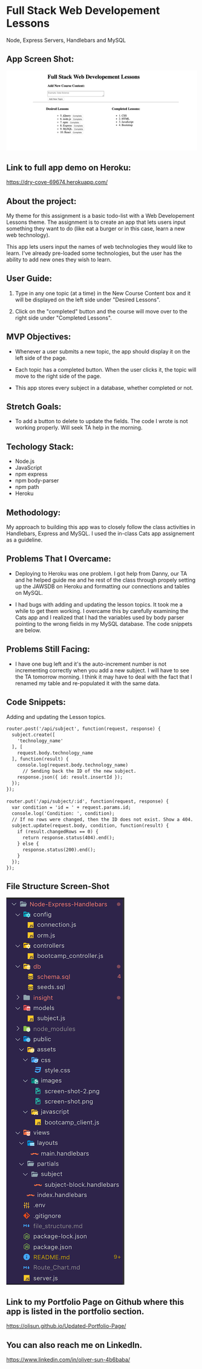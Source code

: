 # Full Stack Web Developement Lessons
Node, Express Servers, Handlebars and MySQL

## App Screen Shot:
![](public/assets/images/screen-shot.png)


## Link to full app demo on Heroku:
https://dry-cove-69674.herokuapp.com/

## About the project:

My theme for this assignment is a basic todo-list with a Web Developement Lessons theme. The assignment is to create an app that lets users input something they want to do (like eat a burger or in this case, learn a new web technology). 

This app lets users input the names of web technologies they would like to learn. I've already pre-loaded some technologies, but the user has the ability to add new ones they wish to learn.

## User Guide:

1. Type in any one topic (at a time) in the New Course Content box and it will be displayed on the left side under "Desired Lessons".
  
2. Click on the "completed" button and the course will move over to the right side under "Completed Lessons".

## MVP Objectives:

 * Whenever a user submits a new topic, the app should display it on the left side of the page.

 * Each topic has a completed button. When the user clicks it, the topic will move to the right side of the page.

 * This app stores every subject in a database, whether completed or not.

## Stretch Goals:

* To add a button to delete to update the fields. The code I wrote is not working properly. Will seek TA help in the morning.

  
## Techology Stack:
  * Node.js
  * JavaScript
  * npm express
  * npm body-parser
  * npm path
  * Heroku

## Methodology:

My approach to building this app was to closely follow the class activities in Handlebars, Express and MySQL. I used the in-class Cats app assignement as a guideline.

## Problems That I Overcame:

 * Deploying to Heroku was one problem. I got help from Danny, our TA and he helped guide me and he rest of the class through propely setting up the JAWSDB on Heroku and formatting our connections and tables on MySQL.

 * I had bugs with adding and updating the lesson topics. It took me a while to get them working. I overcame this by carefully examining the Cats app and I realized that I had the variables used by body parser pointing to the wrong fields in my MySQL database. The code snippets are below.

## Problems Still Facing:

* I have one bug left and it's the auto-increment number is not incrementing correctly when you add a new subject. I will have to see the TA tomorrow morning. I think it may have to deal with the fact that I renamed my table and re-populated it with the same data.

## Code Snippets:
Adding and updating the Lesson topics.
```
router.post('/api/subject', function(request, response) {
  subject.create([
    'technology_name'
  ], [
    request.body.technology_name
  ], function(result) {
    console.log(request.body.technology_name)
      // Sending back the ID of the new subject. 
    response.json({ id: result.insertId });
  });
});

router.put('/api/subject/:id', function(request, response) {
  var condition = 'id = ' + request.params.id;
  console.log('Condition: ', condition);
  // If no rows were changed, then the ID does not exist. Show a 404. 
  subject.update(request.body, condition, function(result) {
    if (result.changedRows == 0) {
      return response.status(404).end();
    } else {
      response.status(200).end();
    }
  });
});
```

## File Structure Screen-Shot
![](public/assets/images/screen-shot-2.png)


## Link to my Portfolio Page on Github where this app is listed in the portfolio section.

https://olisun.github.io/Updated-Portfolio-Page/

## You can also reach me on LinkedIn.
https://www.linkedin.com/in/oliver-sun-4b6baba/

